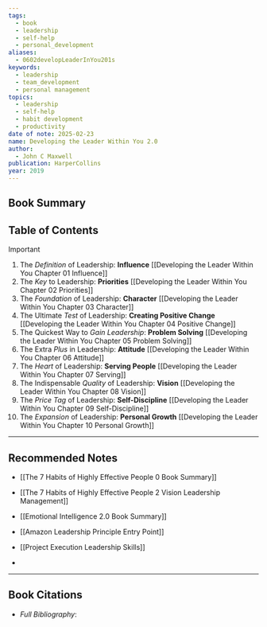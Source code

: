 ```yaml
---
tags:
  - book
  - leadership
  - self-help
  - personal_development
aliases:
  - 0602developLeaderInYou201s
keywords:
  - leadership
  - team_development
  - personal management
topics:
  - leadership
  - self-help
  - habit development
  - productivity
date of note: 2025-02-23
name: Developing the Leader Within You 2.0
author:
  - John C Maxwell
publication: HarperCollins
year: 2019
---
```


## Book Summary



## Table of Contents

>[!important]
> 1. The *Definition* of Leadership: **Influence** [[Developing the Leader Within You Chapter 01 Influence]]
> 2. The *Key* to Leadership: **Priorities** [[Developing the Leader Within You Chapter 02 Priorities]]
> 3. The *Foundation* of Leadership: **Character** [[Developing the Leader Within You Chapter 03 Character]]
> 4. The Ultimate *Test* of Leadership: **Creating Positive Change** [[Developing the Leader Within You Chapter 04 Positive Change]]
> 5. The Quickest Way to *Gain Leadership*: **Problem Solving** [[Developing the Leader Within You Chapter 05 Problem Solving]]
> 6. The Extra *Plus* in Leadership: **Attitude** [[Developing the Leader Within You Chapter 06 Attitude]]
> 7. The *Heart* of Leadership: **Serving People** [[Developing the Leader Within You Chapter 07 Serving]]
> 8. The Indispensable *Quality* of Leadership: **Vision** [[Developing the Leader Within You Chapter 08 Vision]]
> 9. The *Price Tag* of Leadership: **Self-Discipline** [[Developing the Leader Within You Chapter 09 Self-Discipline]]
> 10. The *Expansion* of Leadership: **Personal Growth** [[Developing the Leader Within You Chapter 10 Personal Growth]]
> 





-----------
##  Recommended Notes

- [[The 7 Habits of Highly Effective People 0 Book Summary]]
- [[The 7 Habits of Highly Effective People 2 Vision Leadership Management]]
- [[Emotional Intelligence 2.0 Book Summary]]

- [[Amazon Leadership Principle Entry Point]]
- [[Project Execution Leadership Skills]]
- 



----------
## Book Citations

- *Full Bibliography*:


